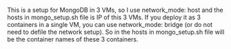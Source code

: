 This is a setup for MongoDB in 3 VMs, so I use network_mode: host and the hosts in mongo_setup.sh file is IP of this 3 VMs.
If you deploy it as 3 containers in a single VM, you can use network_mode: bridge (or do not need to defile the network setup). So in the hosts in mongo_setup.sh file will be the container names of these 3 containers.
